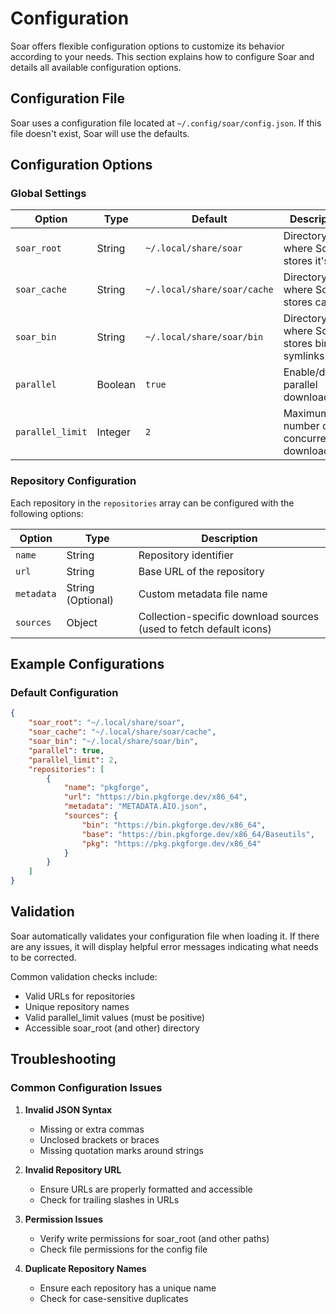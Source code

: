 # Configuration

Soar offers flexible configuration options to customize its behavior according to your needs. This section explains how to configure Soar and details all available configuration options.

## Configuration File

Soar uses a configuration file located at `~/.config/soar/config.json`. If this file doesn't exist, Soar will use the defaults.

## Configuration Options

### Global Settings

| Option | Type | Default | Description |
|--------|------|---------|-------------|
| `soar_root` | String | `~/.local/share/soar` | Directory where Soar stores it's data |
| `soar_cache` | String | `~/.local/share/soar/cache` | Directory where Soar stores cache |
| `soar_bin` | String | `~/.local/share/soar/bin` | Directory where Soar stores binary symlinks |
| `parallel` | Boolean | `true` | Enable/disable parallel downloads |
| `parallel_limit` | Integer | `2` | Maximum number of concurrent downloads |

### Repository Configuration

Each repository in the `repositories` array can be configured with the following options:

| Option | Type | Description |
|--------|------|-------------|
| `name` | String | Repository identifier |
| `url` | String | Base URL of the repository |
| `metadata` | String (Optional) | Custom metadata file name |
| `sources` | Object | Collection-specific download sources (used to fetch default icons) |

## Example Configurations

### Default Configuration

```json
{
    "soar_root": "~/.local/share/soar",
    "soar_cache": "~/.local/share/soar/cache",
    "soar_bin": "~/.local/share/soar/bin",
    "parallel": true,
    "parallel_limit": 2,
    "repositories": [
        {
            "name": "pkgforge",
            "url": "https://bin.pkgforge.dev/x86_64",
            "metadata": "METADATA.AIO.json",
            "sources": {
                "bin": "https://bin.pkgforge.dev/x86_64",
                "base": "https://bin.pkgforge.dev/x86_64/Baseutils",
                "pkg": "https://pkg.pkgforge.dev/x86_64"
            }
        }
    ]
}
```

## Validation

Soar automatically validates your configuration file when loading it. If there are any issues, it will display helpful error messages indicating what needs to be corrected.

Common validation checks include:
- Valid URLs for repositories
- Unique repository names
- Valid parallel_limit values (must be positive)
- Accessible soar_root (and other) directory

## Troubleshooting

### Common Configuration Issues

1. **Invalid JSON Syntax**
   - Missing or extra commas
   - Unclosed brackets or braces
   - Missing quotation marks around strings

2. **Invalid Repository URL**
   - Ensure URLs are properly formatted and accessible
   - Check for trailing slashes in URLs

3. **Permission Issues**
   - Verify write permissions for soar_root (and other paths)
   - Check file permissions for the config file

4. **Duplicate Repository Names**
   - Ensure each repository has a unique name
   - Check for case-sensitive duplicates
